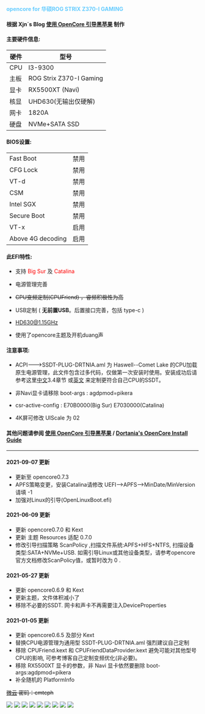 <font color=#66ccff>**opencore for 华硕ROG STRIX Z370-I GAMING**</font>



#### 根据 Xjn´s Blog [使用 OpenCore 引导黑苹果](https://blog.xjn819.com/post/opencore-guide.html) 制作

#### 主要硬件信息:

|硬件|型号|
|----|----|
|CPU|I3-9300|
|主板|ROG Strix Z370-I Gaming|
|显卡|RX5500XT (Navi)|
|核显|UHD630(无输出仅硬解)|
|网卡|1820A|
|硬盘|NVMe+SATA SSD|


#### BIOS设置:

|||
|----|----|
|Fast Boot|禁用|
|CFG Lock|禁用|
|VT-d|禁用|
|CSM|禁用|
|Intel SGX|禁用|
|Secure Boot|禁用|
|VT-x|启用|
|Above 4G decoding|启用|


#### 此EFI特性:

- 支持 <font color=red>Big Sur</font> 及 <font color=red>Catalina</font>

- 电源管理完善
- ~~CPU变频定制(CPUFriend) ，睿频积极性为高~~
- USB定制 ( **无前置USB**。后置接口完善，包括 type-c )
- HD630@1.15GHz
- 使用了opencore主题及开机duang声

#### 注意事项:

- ACPI--->SSDT-PLUG-DRTNIA.aml 为 Haswell--Comet Lake 的CPU加载原生电源管理，此文件包含过多代码，仅做第一次安装时使用。安装成功后请参考这里[中文](https://blog.xjn819.com/post/opencore-guide.html)3.4章节 或[英文](https://dortania.github.io/Getting-Started-With-ACPI/ssdt-platform.html#desktop)
来定制更符合自己CPU的SSDT。

- 非Navi显卡请移除 boot-args : agdpmod=pikera

- csr-active-config : E70B0000(Big Sur)  E7030000(Catalina)

- 4K屏可修改 UIScale 为 02


#### 其他问题请参阅 [使用 OpenCore 引导黑苹果](https://blog.xjn819.com/post/opencore-guide.html) / [Dortania's OpenCore Install Guide](https://dortania.github.io/OpenCore-Install-Guide/prerequisites.html)

-------------------------------------------------------------------------------------------------------------

#### 2021-09-07 更新
 - 更新至 opencore0.7.3
 - APFS策略变更，安装Catalina请修改 UEFI-->APFS-->MinDate/MinVersion 请填 -1
 - 加强对Linux的引导(OpenLinuxBoot.efi)




#### 2021-06-09 更新

 - 更新 opencore0.7.0 和 Kext
 - 更新 主题 Resources 适配 0.7.0
 - 修改引导扫描策略 ScanPolicy ,扫描文件系统:APFS+HFS+NTFS, 扫描设备类型:SATA+NVMe+USB.
   如需引导Linux或其他设备类型，请参考opencore官方文档修改ScanPolicy值，或暂时改为 0 .



#### 2021-05-27 更新

 - 更新 opencore0.6.9 和 Kext
 - 更新主题，文件体积减小了
 - 移除不必要的SSDT. 网卡和声卡不再需要注入DeviceProperties





#### 2021-01-05 更新
 - 更新 opencore0.6.5 及部分 Kext
 - 替换CPU电源管理为通用型 SSDT-PLUG-DRTNIA.aml 强烈建议自己定制
 - 移除 CPUFriend.kext 和 CPUFriendDataProvider.kext 避免可能对其他型号CPU的影响,
   可参考博客自己定制变频优化(非必要)。
 - 移除 RX5500XT 显卡的参数，非 Navi 显卡依然要删除 boot-args:agdpmod=pikera
 - 补全随机的 PlatformInfo
 

~~[微云](https://share.weiyun.com/neWqa1eb)
密码：cmtcph~~



![](https://github.com/WenSong-L/ROG-STRIX-Z370i-Hackintosh/blob/main/Screenshot/kext.png)
![](https://github.com/WenSong-L/ROG-STRIX-Z370i-Hackintosh/blob/main/Screenshot/usb.png)
![](https://github.com/WenSong-L/ROG-STRIX-Z370i-Hackintosh/blob/main/Screenshot/设备.png)
![](https://github.com/WenSong-L/ROG-STRIX-Z370i-Hackintosh/blob/main/Screenshot/截屏2020-12-21%20下午11.39.44.png)
![](https://github.com/WenSong-L/ROG-STRIX-Z370i-Hackintosh/blob/main/Screenshot/截屏2020-12-21%20下午11.48.20.png)
![](https://github.com/WenSong-L/ROG-STRIX-Z370i-Hackintosh/blob/main/Screenshot/截屏2020-12-21%20下午11.48.49.png)
![](https://github.com/WenSong-L/ROG-STRIX-Z370i-Hackintosh/blob/main/Screenshot/截屏2020-12-21%20下午11.49.31.png)
![](https://github.com/WenSong-L/ROG-STRIX-Z370i-Hackintosh/blob/main/Screenshot/截屏2020-12-21%20下午11.50.01.png)
![](https://github.com/WenSong-L/ROG-STRIX-Z370i-Hackintosh/blob/main/Screenshot/截屏2020-12-21%20下午11.53.30.png)
